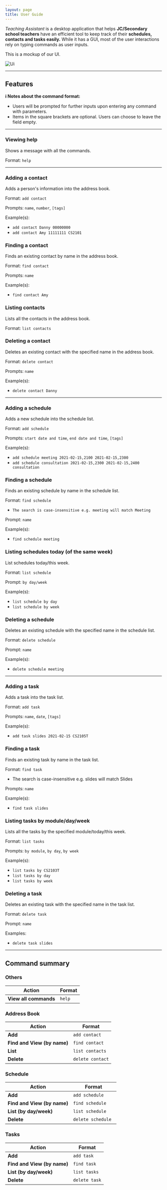 ```yaml
---
layout: page
title: User Guide
---
```


_Teaching Assistant_ is a desktop application that helps **JC/Secondary school teachers** have an efficient tool to keep
track of their **schedules, contacts and tasks easily.** While it has a GUI, most of the user interactions rely on typing commands as user inputs.

This is a mockup of our UI.

![Ui](images/Ui.png)

---

## Features

**:information_source: Notes about the command format:**<br>

* Users will be prompted for further inputs upon entering any command with parameters.
* Items in the square brackets are optional. Users can choose to leave the field empty.

---

### Viewing help
Shows a message with all the commands.

Format: `help`

---

### Adding a contact
Adds a person's information into the address book.

Format: `add contact`

Prompts: `name`, `number`, `[tags]`

Example(s):
* `add contact Danny 00000000`
* `add contact Amy 11111111 CS2101`

### Finding a contact
Finds an existing contact by name in the address book.

Format: `find contact`

Prompts: `name`

Example(s):
* `find contact Amy`

### Listing contacts
Lists all the contacts in the address book.

Format: `list contacts`

### Deleting a contact
Deletes an existing contact with the specified name in the address book.

Format: `delete contact`

Prompts: `name`

Example(s):
* `delete contact Danny`

---
### Adding a schedule
Adds a new schedule into the schedule list.

Format: `add schedule`

Prompts: `start date and time`, `end date and time`, `[tags]`

Example(s):
* `add schedule meeting 2021-02-15,2100 2021-02-15,2300`
* `add schedule consultation 2021-02-15,2300 2021-02-15,2400 consultation`

### Finding a schedule
Finds an existing schedule by name in the schedule list.

Format: `find schedule`
* `The search is case-insensitive e.g. meeting will match Meeting`

Prompt: `name`

Example(s):
* `find schedule meeting`

### Listing schedules today (of the same week)
List schedules today/this week.

Format: `list schedule`

Prompt: `by day/week`

Example(s):
* `list schedule by day`
* `list schedule by week`

### Deleting a schedule
Deletes an existing schedule with the specified name in the schedule list.

Format: `delete schedule`

Prompt: `name`

Example(s):
* `delete schedule meeting`

---

### Adding a task
Adds a task into the task list.

Format: `add task`

Prompts: `name`, `date`, `[tags]`

Example(s):
* `add task slides 2021-02-15 CS2105T`

### Finding a task
Finds an existing task by name in the task list.

Format: `find task`
* The search is case-insensitive e.g. slides will match Slides

Prompts: `name`

Example(s):
* `find task slides`

### Listing tasks by module/day/week
Lists all the tasks by the specified module/today/this week.

Format: `list tasks`

Prompts: `by module`, `by day`, `by week`

Example(s):
* `list tasks by CS2103T`
* `list tasks by day`
* `list tasks by week`

### Deleting a task
Deletes an existing task with the specified name in the task list.

Format: `delete task`

Prompt: `name`

Examples:
* `delete task slides`

---

## Command summary

### Others
Action | Format
-------|------------------
**View all commands** | `help`

### Address Book
Action | Format
--------|------------------
**Add** | `add contact`
**Find and View (by name)** | `find contact`
**List** | `list contacts`
**Delete** | `delete contact`

### Schedule
Action | Format
--------|------------------
**Add** | `add schedule`
**Find and View (by name)** | `find schedule`
**List (by day/week)** | `list schedule`
**Delete** | `delete schedule `

### Tasks
Action | Format
--------|------------------
**Add** | `add task`
**Find and View (by name)** | `find task`
**List (by day/week)** | `list tasks`
**Delete** | `delete task`

